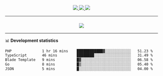 <h3 align="center">
  <a href="https://github.com/hwalker928">
      <img src="https://img.shields.io/github/followers/hwalker928?label=Followers&style=for-the-badge&color=lightblue">
  </a>
  <a href="https://harryw.link/discord" alt="Discord">
      <img src="https://img.shields.io/discord/738451951758606336?label=discord&style=for-the-badge&color=lightblue"/>
  </a>
  <a href="https://harryw.link/sparked" alt="Sparked Host">
      <img src="https://img.shields.io/static/v1?label=Sponsor&message=Sparked%20Host&color=yellow&style=for-the-badge"/>
  </a>
</h3>

<hr>


<h3 align="center">
  <a href="https://github.com/hwalker928">
      <img src="https://github-profile-trophy.vercel.app/?username=hwalker928&no-bg=true&no-frame=true">
  </a>
</h3>


<hr>

📊 **Development statistics**

<!--START_SECTION:waka-->

```txt
PHP              1 hr 16 mins    ████████████▓░░░░░░░░░░░░   51.23 %
TypeScript       46 mins         ████████░░░░░░░░░░░░░░░░░   31.49 %
Blade Template   9 mins          █▓░░░░░░░░░░░░░░░░░░░░░░░   06.58 %
Go               8 mins          █▒░░░░░░░░░░░░░░░░░░░░░░░   05.40 %
JSON             5 mins          █░░░░░░░░░░░░░░░░░░░░░░░░   04.00 %
```

<!--END_SECTION:waka-->

